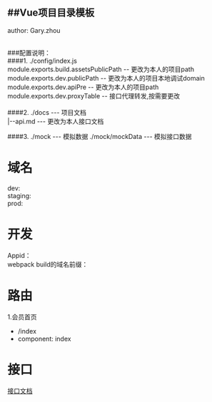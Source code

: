 ##Vue项目目录模板
----------------------------
author: Gary.zhou

<br>
###配置说明：
<br>
####1. ./config/index.js<br>
module.exports.build.assetsPublicPath -- 更改为本人的项目path <br>
module.exports.dev.publicPath -- 更改为本人的项目本地调试domain <br>
module.exports.dev.apiPre -- 更改为本人的项目path <br>
module.exports.dev.proxyTable -- 接口代理转发,按需要更改 <br>
<br>
####2. ./docs --- 项目文档<br>
|--api.md --- 更改为本人接口文档

####3. ./mock --- 模拟数据
./mock/mockData --- 模拟接口数据

域名
====
dev: <br>
staging: <br>
prod: <br>

开发
====
Appid：<br>
webpack build的域名前缀： 

路由
====

1.会员首页

* /index
* component: index

接口
====
[接口文档](./docs/api.md)

